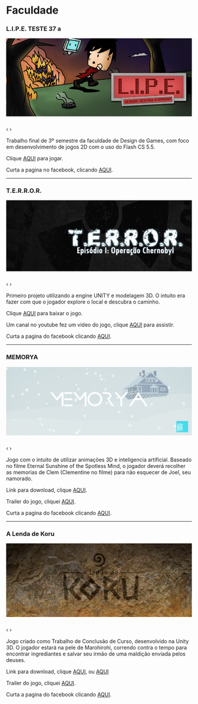 # [](#header-1)Faculdade

### [](#header-3)L.I.P.E. TESTE 37 a
![](fotos/lipe/banner.jpg)
<html>
    <head>
        <link rel="stylesheet" href="css/blueimp-gallery.min.css">
    </head>
    <body>
        <script src="js/blueimp-gallery.min.js"></script>
        <div id="links-lipe">
        <a href="fotos/lipe/cena1.png"></a> <a href="fotos/lipe/cena2.png"></a><a href="fotos/lipe/cena3.png"></a> <a href="fotos/lipe/cena4.png"></a> <a href="fotos/lipe/cena5.png"></a> <a href="fotos/lipe/cena6.png"></a>
        </div>   
        <div id="blueimp-image-carousel-lipe" class="blueimp-gallery blueimp-gallery-carousel blueimp-gallery-display">
            <div class="slides"></div>
            <h3 class="title"></h3>
            <a class="prev">‹</a>
            <a class="next">›</a>
            <a class="play-pause"></a>
            <ol class="indicator"></ol>
        </div>        
        <script>
            blueimp.Gallery(
                document.getElementById('links-lipe').getElementsByTagName('a'),
                {
                    container: '#blueimp-image-carousel-lipe',
                    carousel: true
                }
            );
        </script>
    </body>   
</html>

Trabalho final de 3º semestre da faculdade de Design de Games, com foco em desenvolvimento de jogos 2D com o uso do Flash CS 5.5.

Clique [AQUI](http://www.newgrounds.com/dump/item/5e958707d6b1bda6a80e1e71889bddcb) para jogar.

Curta a pagina no facebook, clicando [AQUI](https://www.facebook.com/gamelipe).

* * *

### [](#header-3)T.E.R.R.O.R.
![](fotos/terror/banner.jpg)
<html>
    <head>
        <link rel="stylesheet" href="css/blueimp-gallery.min.css">
    </head>
    <body>
        <script src="js/blueimp-gallery.min.js"></script>
        <div id="links-terror">
        <a href="fotos/terror/PRINT01.jpg"></a> <a href="fotos/terror/PRINT02.jpg"></a> <a href="fotos/terror/PRINT03.jpg"></a> <a href="fotos/terror/PRINT04.png"></a> <a href="fotos/terror/PRINT05.jpg"></a> <a href="fotos/terror/PRINT06.jpg"></a>
        </div>   
        <div id="blueimp-image-carousel-terror" class="blueimp-gallery blueimp-gallery-carousel blueimp-gallery-display">
            <div class="slides"></div>
            <h3 class="title"></h3>
            <a class="prev">‹</a>
            <a class="next">›</a>
            <a class="play-pause"></a>
            <ol class="indicator"></ol>
        </div>        
        <script>
            blueimp.Gallery(
                document.getElementById('links-terror').getElementsByTagName('a'),
                {
                    container: '#blueimp-image-carousel-terror',
                    carousel: true
                }
            );
        </script>
    </body>   
</html>
Primeiro projeto utilizando a engine UNITY e modelagem 3D. O intuito era fazer com que o jogador explore o local e descubra o caminho.

Clique [AQUI](http://www.mediafire.com/download/9k2yy71wp4svvu0/T.E.R.R.O.R_v1.1.rar) para baixar o jogo.

Um canal no youtube fez um video do jogo, clique [AQUI](http://www.youtube.com/watch?v=2QmnALqEPco&feature=g-all) para assistir.

Curta a pagina do facebook clicando [AQUI](https://www.facebook.com/terrorthegame).

* * *

### [](#header-3)MEMORYA
![](fotos/memorya/banner.jpg)
<html>
    <head>
        <link rel="stylesheet" href="css/blueimp-gallery.min.css">
    </head>
    <body>
        <script src="js/blueimp-gallery.min.js"></script>
        <div id="links-memorya">
        <a href="fotos/memorya/01.png"></a> <a href="fotos/memorya/02.png"></a> <a href="fotos/memorya/03.png"></a> <a href="fotos/memorya/04.png"></a> <a href="fotos/memorya/05.png"></a> <a href="fotos/memorya/06.png"></a>
        </div>   
        <div id="blueimp-image-carousel-memorya" class="blueimp-gallery blueimp-gallery-carousel blueimp-gallery-display">
            <div class="slides"></div>
            <h3 class="title"></h3>
            <a class="prev">‹</a>
            <a class="next">›</a>
            <a class="play-pause"></a>
            <ol class="indicator"></ol>
        </div>        
        <script>
            blueimp.Gallery(
                document.getElementById('links-memorya').getElementsByTagName('a'),
                {
                    container: '#blueimp-image-carousel-memorya',
                    carousel: true
                }
            );
        </script>
    </body>   
</html>
Jogo com o intuito de utilizar animações 3D e inteligencia artificial. Baseado no filme Eternal Sunshine of the Spotless Mind, o jogador deverá recolher as memorias de Clem (Clementine no filme) para não esquecer de Joel, seu namorado.

Link para download, clique [AQUI](http://www.mediafire.com/download/w6vdkwdvwpdef3c/Memorya.rar).

Trailer do jogo, cliquei [AQUI](https://www.youtube.com/watch?v=nOR7zG8LKfY).

Curta a pagina do facebook clicando [AQUI](https://www.facebook.com/memoryagame).

* * *

### [](#header-3)A Lenda de Koru
![](fotos/koru/banner.jpg)
<html>
    <head>
        <link rel="stylesheet" href="css/blueimp-gallery.min.css">
    </head>
    <body>
        <script src="js/blueimp-gallery.min.js"></script>
        <div id="links-koru">
        <a href="fotos/koru/Foto_01.png"></a> <a href="fotos/koru/Foto_02.png"></a> <a href="fotos/koru/Foto_03.png"></a> <a href="fotos/koru/Foto_04.png"></a> <a href="fotos/koru/Foto_05.png"></a> <a href="fotos/koru/Foto_06.png"></a> <a href="fotos/koru/Foto_07.png"></a> <a href="fotos/koru/Foto_08.png"></a> <a href="fotos/koru/Foto_09.png"></a>
        </div>   
        <div id="blueimp-image-carousel-koru" class="blueimp-gallery blueimp-gallery-carousel blueimp-gallery-display">
            <div class="slides"></div>
            <h3 class="title"></h3>
            <a class="prev">‹</a>
            <a class="next">›</a>
            <a class="play-pause"></a>
            <ol class="indicator"></ol>
        </div>        
        <script>
            blueimp.Gallery(
                document.getElementById('links-koru').getElementsByTagName('a'),
                {
                    container: '#blueimp-image-carousel-koru',
                    carousel: true
                }
            );
        </script>
    </body>   
</html>
Jogo criado como Trabalho de Conclusão de Curso, desenvolvido na Unity 3D. O jogador estará na pele de Marohirohi, correndo contra o tempo para encontrar ingrediantes e salvar seu irmão de uma maldição enviada pelos deuses.

Link para download, clique [AQUI](http://www.mediafire.com/download/u6q333jyj1wjmiu/A+Lenda+de+Koru.rar), ou [AQUI](https://mega.co.nz/#!5h0zXYhY!dQpxKkqwGBOF4kJIVhLhYM1mIeArv6RKwfA4k21cazk)

Trailer do jogo, cliquei [AQUI](https://www.youtube.com/watch?v=A_Z55b4Bvp4).

Curta a pagina do facebook clicando [AQUI](https://www.facebook.com/lendadekoru).

